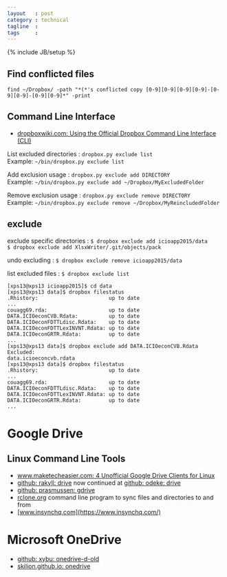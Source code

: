 ```yaml
---
layout   : post
category : technical
tagline  :
tags     :
---
```

{% include JB/setup %}

## Find conflicted files

~~~
find ~/Dropbox/ -path "*(*'s conflicted copy [0-9][0-9][0-9][0-9]-[0-9][0-9]-[0-9][0-9]*" -print
~~~


## Command Line Interface

- [dropboxwiki.com: Using the Official Dropbox Command Line Interface (CLI)](http://www.dropboxwiki.com/tips-and-tricks/using-the-official-dropbox-command-line-interface-cli)

List excluded directories
:   `dropbox.py exclude list`  
	Example: `~/bin/dropbox.py exclude list`

Add exclusion usage
:   `dropbox.py exclude add DIRECTORY`  
 	Example: `~/bin/dropbox.py exclude add ~/Dropbox/MyExcludedFolder`

Remove exclusion usage
:   `dropbox.py exclude remove DIRECTORY`  
	Example: `~/bin/dropbox.py exclude remove ~/Dropbox/MyReincludedFolder`

## exclude

exclude specific directories
:   `$ dropbox exclude add icioapp2015/data`  
    `$ dropbox exclude add XlsxWriter/.git/objects/pack`

undo excluding
:   `$ dropbox exclude remove icioapp2015/data`

list excluded files
:   `$ dropbox exclude list`

~~~
[xps13@xps13 icioapp2015]$ cd data 
[xps13@xps13 data]$ dropbox filestatus
.Rhistory:                       up to date
...
couagg69.rda:                    up to date
DATA.ICIOeconCVB.Rdata:          up to date
DATA.ICIOeconFDTTLdisc.Rdata:    up to date
DATA.ICIOeconFDTTLexINVNT.Rdata: up to date
DATA.ICIOeconGRTR.Rdata:         up to date
...
[xps13@xps13 data]$ dropbox exclude add DATA.ICIOeconCVB.Rdata
Excluded: 
data.icioeconcvb.rdata
[xps13@xps13 data]$ dropbox filestatus
.Rhistory:                       up to date
...
couagg69.rda:                    up to date
DATA.ICIOeconFDTTLdisc.Rdata:    up to date
DATA.ICIOeconFDTTLexINVNT.Rdata: up to date
DATA.ICIOeconGRTR.Rdata:         up to date
...
~~~

# Google Drive

## Linux Command Line Tools

- [www.maketecheasier.com: 4 Unofficial Google Drive Clients for Linux](https://www.maketecheasier.com/google-drive-clients-linux/)
- [github: rakyll: drive](https://github.com/rakyll/drive) now continued at [github: odeke: drive](https://github.com/odeke-em/drive)
- [github: prasmussen: gdrive](https://github.com/prasmussen/gdrive)
- [rclone.org](http://rclone.org/) command line program to sync files and directories to and from
- [www.insynchq.com](https://www.insynchq.com/)

# Microsoft OneDrive

- [github: xybu: onedrive-d-old](https://github.com/xybu/onedrive-d-old)
- [skilion.github.io: onedrive](http://skilion.github.io/onedrive/)
